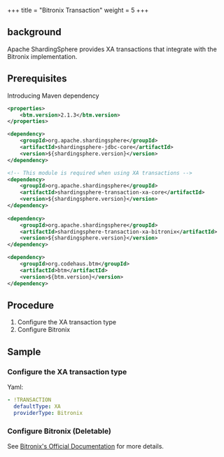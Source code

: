 +++
title = "Bitronix Transaction"
weight = 5
+++

## background

Apache ShardingSphere provides XA transactions that integrate with the Bitronix implementation.

## Prerequisites

Introducing Maven dependency

```xml
<properties>
    <btm.version>2.1.3</btm.version>
</properties>

<dependency>
    <groupId>org.apache.shardingsphere</groupId>
    <artifactId>shardingsphere-jdbc-core</artifactId>
    <version>${shardingsphere.version}</version>
</dependency>

<!-- This module is required when using XA transactions -->
<dependency>
    <groupId>org.apache.shardingsphere</groupId>
    <artifactId>shardingsphere-transaction-xa-core</artifactId>
    <version>${shardingsphere.version}</version>
</dependency>
    
<dependency>
    <groupId>org.apache.shardingsphere</groupId>
    <artifactId>shardingsphere-transaction-xa-bitronix</artifactId>
    <version>${shardingsphere.version}</version>
</dependency>

<dependency>
    <groupId>org.codehaus.btm</groupId>
    <artifactId>btm</artifactId>
    <version>${btm.version}</version>
</dependency>
```

## Procedure

1. Configure the XA transaction type
2. Configure Bitronix

## Sample

### Configure the XA transaction type

Yaml:

```yaml
- !TRANSACTION
  defaultType: XA
  providerType: Bitronix
```

### Configure Bitronix (Deletable)
See [Bitronix's Official Documentation](https://github.com/bitronix/btm/wiki) for more details.
